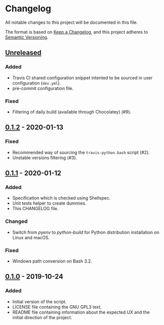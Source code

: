 # Changelog

All notable changes to this project will be documented in this file.

The format is based on [Keep a Changelog],
and this project adheres to [Semantic Versioning].

## [Unreleased]
### Added
 - Travis CI shared configuration snippet intented to be sourced in user
   configuration (`dev.yml`).
 - pre-commit configuration file.

### Fixed
 - Filtering of daily build (available through Chocolatey) (#9).

## [0.1.2] - 2020-01-13
### Fixed
 - Recommended way of sourcing the `travis-python.bash` script (#2).
 - Unstable versions filtering (#3).

## [0.1.1] - 2020-01-12
### Added
 - Specification which is checked using Shellspec.
 - Unit tests helper to create dummies.
 - This CHANGELOG file.

### Changed
 - Switch from _pyenv_ to _python-build_ for Python distribution installation
   on Linux and macOS.

### Fixed
 - Windows path conversion on Bash 3.2.

## [0.1.0] - 2019-10-24
### Added
 - Initial version of the script.
 - LICENSE file containing the GNU GPL3 text.
 - README file containing information about the expected UX and the initial
   direction of the project.

[Unreleased]: https://github.com/neimad/travis-python/compare/0.1.2...HEAD
[0.1.2]: https://github.com/neimad/travis-python/compare/0.1.1...0.1.2
[0.1.1]: https://github.com/neimad/travis-python/compare/0.1.0...0.1.1
[0.1.0]: https://github.com/neimad/travis-python/releases/tag/0.1.0
[Keep a Changelog]: https://keepachangelog.com/en/1.0.0/
[Semantic Versioning]: https://semver.org/spec/v2.0.0.html
